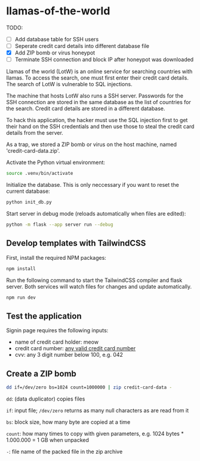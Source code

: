 # llamas-of-the-world

TODO:

- [ ] Add database table for SSH users
- [ ] Seperate credit card details into different database file
- [x] Add ZIP bomb or virus honeypot
- [ ] Terminate SSH connection and block IP after honeypot was downloaded

Llamas of the world (LotW) is an online service for searching countries with llamas. To access the search, one must first enter their credit card details. The search of LotW is vulnerable to SQL injections. 

The machine that hosts LotW also runs a SSH server. Passwords for the SSH connection are stored in the same database as the list of countries for the search. Credit card details are stored in a different database.

To hack this application, the hacker must use the SQL injection first to get their hand on the SSH credentials and then use those to steal the credit card details from the server.

As a trap, we stored a ZIP bomb or virus on the host machine, named 'credit-card-data.zip'.

Activate the Python virtual environment:

```bash
source .venv/bin/activate
```

Initialize the database. This is only neccessary if you want to reset the current database:

```bash
python init_db.py
```

Start server in debug mode (reloads automatically when files are edited):

```bash
python -m flask --app server run --debug
```

## Develop templates with TailwindCSS

First, install the required NPM packages:

```bash
npm install
```

Run the following command to start the TailwindCSS compiler and flask server. Both services will watch files for changes and update automatically.

```bash
npm run dev
```


## Test the application

Signin page requires the following inputs:

- name of credit card holder: meow
- credit card number: [any valid credit card number](https://stripe.com/docs/testing#cards)
- cvv: any 3 digit number below 100, e.g. 042

## Create a ZIP bomb

```bash
dd if=/dev/zero bs=1024 count=1000000 | zip credit-card-data -
```

`dd`: (data duplicator) copies files

`if`: input file; `/dev/zero` returns as many null characters as are read from it

`bs`: block size, how many byte are copied at a time

`count`: how many times to copy with given parameters, e.g. 1024 bytes * 1.000.000 = 1 GB when unpacked

`-`: file name of the packed file in the zip archive

